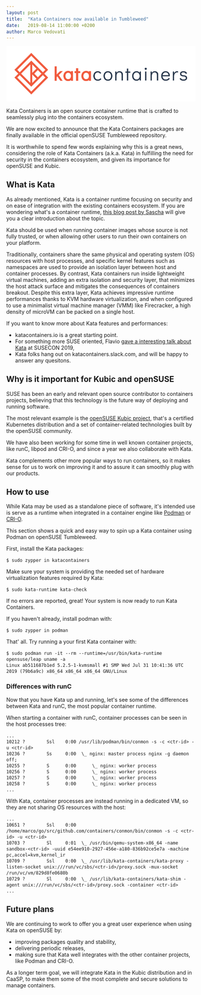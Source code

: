 ```yaml
---
layout: post
title:  "Kata Containers now available in Tumbleweed"
date:   2019-08-14 11:00:00 +0200
author: Marco Vedovati
---
```


![Kata](/assets/images/kata-horz-onwhite.png)

Kata Containers is an open source container runtime that is crafted to seamlessly
plug into the containers ecosystem.

We are now excited to announce that the Kata Containers packages are finally available
in the official openSUSE Tumbleweed repository.

It is worthwhile to spend few words explaining why this is a great news, considering
the role of Kata Containers (a.k.a. Kata) in fulfilling the need for security in the
containers ecosystem, and given its importance for openSUSE and Kubic.


## What is Kata
As already mentioned, Kata is a container runtime focusing on security and on ease of
integration with the existing containers ecosystem. If you are wondering what's a
container runtime, [this blog post by Sascha](https://www.suse.com/c/demystifying-containers-part-ii-container-runtimes/)
will give you a clear introduction about the topic.

Kata should be used when running container images whose source is not fully trusted,
or when allowing other users to run their own containers on your platform.

Traditionally, containers share the same physical and operating system (OS) resources
with host processes, and specific kernel features such as namespaces are used to provide
an isolation layer between host and container processes.
By contrast, Kata containers run inside lightweight virtual machines, adding an
extra isolation and security layer, that minimizes the host attack surface and mitigates
the consequences of containers breakout.
Despite this extra layer, Kata achieves impressive runtime performances thanks to
KVM hardware virtualization, and when configured to use a minimalist virtual machine
manager (VMM) like Firecracker, a high density of microVM can be packed on a single host.

If you want to know more about Kata features and performances:
- katacontainers.io is a great starting point.
- For something more SUSE oriented, Flavio [gave a interesting talk about Kata](https://youtu.be/EmOcxtCYzjk) at SUSECON 2019,
- Kata folks hang out on katacontainers.slack.com, and will be happy to answer any quesitons.

## Why is it important for Kubic and openSUSE
SUSE has been an early and relevant open source contributor to containers projects,
believing that this technology is the future way of deploying and running software.

The most relevant example is the [openSUSE Kubic project](https://kubic.opensuse.org/),
that's a certified Kubernetes distribution and a set of container-related technologies
built by the openSUSE community.

We have also been working for some time in well known container projects, like runC,
libpod and CRI-O, and since a year we also collaborate with Kata.

Kata complements other more popular ways to run containers, so it makes sense for
us to work on improving it and to assure it can smoothly plug with our products.

## How to use
While Kata may be used as a standalone piece of software, it's intended use is serve
as a runtime when integrated in a container engine like [Podman](https://podman.io/) or [CRI-O](https://cri-o.io/).

This section shows a quick and easy way to spin up a Kata container using Podman
on openSUSE Tumbleweed.

First, install the Kata packages:
```
$ sudo zypper in katacontainers
```

Make sure your system is providing the needed set of hardware virtualization features
required by Kata:
```
$ sudo kata-runtime kata-check
```
If no errors are reported, great! Your system is now ready to run Kata Containers.

If you haven't already, install podman with:
```
$ sudo zypper in podman
```

That' all. Try running a your first Kata container with:
```
$ sudo podman run -it --rm --runtime=/usr/bin/kata-runtime opensuse/leap uname -a
Linux ab511687b1ed 5.2.5-1-kvmsmall #1 SMP Wed Jul 31 10:41:36 UTC 2019 (79b6a9c) x86_64 x86_64 x86_64 GNU/Linux
```

### Differences with runC
Now that you have Kata up and running, let's see some of the differences between
Kata and runC, the most popular container runtime.

When starting a container with runC, container processes can be seen in the host
processes tree:
```
...
10212 ?        Ssl    0:00 /usr/lib/podman/bin/conmon -s -c <ctr-id> -u <ctr-id>
10236 ?        Ss     0:00  \_ nginx: master process nginx -g daemon off;
10255 ?        S      0:00      \_ nginx: worker process
10256 ?        S      0:00      \_ nginx: worker process
10257 ?        S      0:00      \_ nginx: worker process
10258 ?        S      0:00      \_ nginx: worker process
...
```

With Kata, container processes are instead running in a dedicated VM, so they are
not sharing OS resources with the host:
```
...
10651 ?        Ssl    0:00 /home/marco/go/src/github.com/containers/conmon/bin/conmon -s -c <ctr-id> -u <ctr-id>
10703 ?        Sl     0:01  \_ /usr/bin/qemu-system-x86_64 -name sandbox-<ctr-id> -uuid e54ee910-2927-456e-a180-836b92ce5e7a -machine pc,accel=kvm,kernel_ir
10709 ?        Ssl    0:00  \_ /usr/lib/kata-containers/kata-proxy -listen-socket unix:///run/vc/sbs/<ctr-id>/proxy.sock -mux-socket /run/vc/vm/829d8fe0680b
10729 ?        Sl     0:00  \_ /usr/lib/kata-containers/kata-shim -agent unix:///run/vc/sbs/<ctr-id>/proxy.sock -container <ctr-id>
...
```

## Future plans
We are continuing to work to offer you a great user experience when using Kata on openSUSE by:
- improving packages quality and stability,
- delivering periodic releases,
- making sure that Kata well integrates with the other container projects, like Podman and CRI-O.

As a longer term goal, we will integrate Kata in the Kubic distribution and in CaaSP,
to make them some of the most complete and secure solutions to manage containers.


